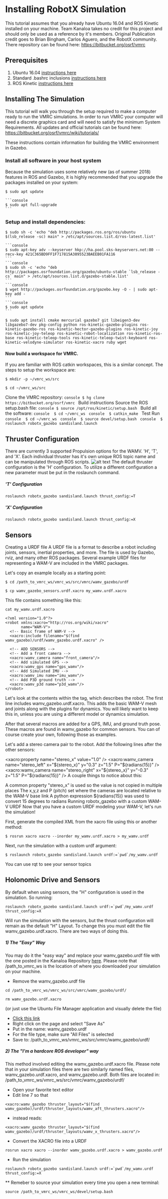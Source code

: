 # Installing RobotX Simulation

This tutorial assumes that you already have Ubuntu 16.04 and ROS Kinetic installed on your machine. Team Kanaloa takes no credit for this project and should only be used as a reference by it's members. Original Publication credit goes to Brian Bingham, Carlos Aguero, and the RobotX community. There repository can be found here:  https://bitbucket.org/osrf/vmrc

## Prerequisites

1. Ubuntu 16.04 [instructions here](https://github.com/riplaboratory/Kanaloa/blob/master/Tutorials/SoftwareInstallation/Ubuntu16.04/readme.md)
2. Standard .bashrc inclusions [instructions here](https://github.com/riplaboratory/Kanaloa/blob/master/Tutorials/SoftwareInstallation/.bashrc_inclusions/readme.md)
3. ROS Kinetic [instructions here](https://github.com/riplaboratory/Kanaloa/blob/master/Tutorials/SoftwareInstallation/ROS/Kinetic/readme.md)

## Installing The Simulation
This tutorial will walk you through the setup required to make a computer ready to run the VMRC simulations. In order to run VMRC your computer will need a discrete graphics card and will need to satisfy the minimum System Requirements. All updates and official tutorials can be found here: https://bitbucket.org/osrf/vmrc/wiki/tutorials/

These instructions contain information for building the VMRC environment in Gazebo.

### Install all software in your host system
Because the simulation uses some relatively new (as of summer 2018) features in ROS and Gazebo, it is highly recommended that you upgrade the packages installed on your system:
   ```console
   $ sudo apt update
   ```
    ```console
    $ sudo apt full-upgrade
    ```
### Setup and install dependencies:
```console
$ sudo sh -c 'echo "deb http://packages.ros.org/ros/ubuntu $(lsb_release -sc) main" > /etc/apt/sources.list.d/ros-latest.list'
```
    ```console
    $ sudo apt-key adv --keyserver hkp://ha.pool.sks-keyservers.net:80 --recv-key 421C365BD9FF1F717815A3895523BAEEB01FA116
    ```
    ```console
    $ sudo sh -c 'echo "deb http://packages.osrfoundation.org/gazebo/ubuntu-stable `lsb_release -cs` main" > /etc/apt/sources.list.d/gazebo-stable.list'
    ```
    ```console
    $ wget http://packages.osrfoundation.org/gazebo.key -O - | sudo apt-key add -
    ```
    ```console
    $ sudo apt update
    ```
    
```console
$ sudo apt install cmake mercurial gazebo7 git libeigen3-dev libgazebo7-dev pkg-config python ros-kinetic-gazebo-plugins ros-kinetic-gazebo-ros ros-kinetic-hector-gazebo-plugins ros-kinetic-joy ros-kinetic-joy-teleop ros-kinetic-robot-localization ros-kinetic-ros-base ros-kinetic-teleop-tools ros-kinetic-teleop-twist-keyboard ros-kinetic-velodyne-simulator ros-kinetic-xacro ruby wget
```
    
#### Now build a workspace for VMRC. 
If you are familiar with ROS catkin workspaces, this is a similar concept. The steps to setup the workspace are:

```console
$ mkdir -p ~/vmrc_ws/src
```
```console
$ cd ~/vmrc_ws/src
```
Clone the VMRC repository:
    ```console
    $ hg clone https://bitbucket.org/osrf/vmrc
    ```
Build instructions
Source the ROS setup.bash file:
    ```console
    $ source /opt/ros/kinetic/setup.bash
    ```
Build all the software:
    ```console 
    $ cd ~/vmrc_ws
    ```
    ```console 
    $ catkin_make
    ```
Test Run
    ```console 
    $ cd ~/vmrc_ws
    ```
    ```console 
    $ source devel/setup.bash
    ```
    ```console 
    $ roslaunch robotx_gazebo sandisland.launch 
    ```
## Thruster Configuration
There are currently 3 supported Propulsion options for the WAMV. 'H', 'T', and 'X'. Each individual thruster has it's own unique ROS topic name and can be manipulated through ROS scripts.
![alt text](https://bitbucket-assetroot.s3.amazonaws.com/repository/BgXLzgM/2101300599-Propulsion%20Options.png?Signature=FDYopYvj97CpMN3hCIZX%2Figg%2F2E%3D&Expires=1534632783&AWSAccessKeyId=AKIAIQWXW6WLXMB5QZAQ)
The default thruster configuration is the 'H' configuration. To utilize a different configuration a new parameter must be put in the roslaunch command.
##### 'T' Configuration
```console 
roslaunch robotx_gazebo sandisland.launch thrust_config:=T 
```
##### 'X' Configuration
```console
roslaunch robotx_gazebo sandisland.launch thrust_config:=X 
```
## Sensors
Creating a URDF file
A URDF file is a format to describe a robot including joints, sensors, inertial properties, and more. The file is used by Gazebo, rviz, and many other ROS packages. Several example URDF files for representing a WAM-V are included in the VMRC packages.

Let's copy an example locally as a starting point:

``` console 
$ cd /path_to_vmrc_ws/vmrc_ws/src/vmrc/wamv_gazebo/urdf
```
``` console
$ cp wamv_gazebo_sensors.urdf.xacro my_wamv.urdf.xacro
```
This file contains something like this:

``` console
cat my_wamv.urdf.xacro
```
```xacro
<?xml version="1.0"?>
<robot xmlns:xacro="http://ros.org/wiki/xacro"
       name="WAM-V">
  <!-- Basic frame of WAM-V -->
  <xacro:include filename="$(find wamv_gazebo)/urdf/wamv_gazebo.urdf.xacro" />

  <!-- ADD SENSORS -->
  <!-- Add a front camera -->
  <xacro:wamv_camera name="front_camera"/>
  <!-- Add simulated GPS -->
  <xacro:wamv_gps name="gps_wamv"/>
  <!-- Add Simulated IMU -->
  <xacro:wamv_imu name="imu_wamv"/>
  <!-- Add P3D ground truth -->
  <xacro:wamv_p3d name="p3d_wamv"/>
</robot>
```

Let's look at the contents within the <robot> tag, which describes the robot. The first line includes wamv_gazebo.urdf.xacro. This adds the basic WAM-V mesh and joints along with the plugins for dynamics. You will likely want to keep this in, unless you are using a different model or dynamics simulation.

After that several macros are added for a GPS, IMU, and ground truth pose. These macros are found in wamv_gazebo for common sensors. You can of course create your own, following those as examples.

Let's add a stereo camera pair to the robot. Add the following lines after the other sensors:

  <xacro:property name="stereo_x" value="1.0" />
  <xacro:wamv_camera name="stereo_left" x="${stereo_x}" y="0.3" z="1.5" P="${radians(15)}" />
  <xacro:wamv_camera name="stereo_right" x="${stereo_x}" y="-0.3" z="1.5" P="${radians(15)}" />
A couple things to notice about this:

A common property "stereo_x" is used so the value is not copied in multiple places
The x,y,z and P (pitch) set where the cameras are located relative to the WAM-V base link
A python expression ${radians(15)} was used to convert 15 degrees to radians
Running robotx_gazebo with a custom WAM-V URDF
Now that you have a custom URDF modeling your WAM-V, let's run the simulation!

First, generate the compiled XML from the xacro file using this or another method:

``` console 
$ rosrun xacro xacro --inorder my_wamv.urdf.xacro > my_wamv.urdf
```
Next, run the simulation with a custom urdf argument:

```console 
$ roslaunch robotx_gazebo sandisland.launch urdf:=`pwd`/my_wamv.urdf
```
You can use rqt to see your sensor topics
## Holonomic Drive and Sensors
By default when using sensors, the "H" configuration is used in the simulation. So running:
```console 
roslaunch robotx_gazebo sandisland.launch urdf:=`pwd`/my_wamv.urdf  thrust_config:=X
```
Will run the simulation with the sensors, but the thrust configuration will remain as the default "H" Layout. To change this you must edit the file wamv_gazebo.urdf.xacro. There are two ways of doing this. 
##### 1) The "Easy" Way
You may do it the "easy way" and replace your wamv_gazebo.urdf file with the one posted in the Kanaloa Repository [here](https://github.com/riplaboratory/Kanaloa/blob/master/Tutorials/SoftwareInstallation/RobotX%20Simulation/vmrc_ws/src/vmrc/wamv_gazebo/urdf/my_wamv.urdf.xacro). Please note that /path_to_vmrc_ws is the location of where you downloaded your simulation on your machine.
 - Remove the wamv_gazebo.urdf file 
```console
cd /path_to_vmrc_ws/vmrc_ws/src/vmrc/wamv_gazebo/urdf/
```
```console 
rm wamv_gazebo.urdf.xacro
```
(or just use the Ubuntu File Manager application and visually delete the file)
 - [Click this link](https://raw.githubusercontent.com/riplaboratory/Kanaloa/master/Tutorials/SoftwareInstallation/RobotX%20Simulation/vmrc_ws/src/vmrc/wamv_gazebo/urdf/my_wamv.urdf.xacro)
 - Right click on the page and select "Save As"
 - Put in the name: wamv_gazebo.urdf
 - For the file type, make sure "All Files" is selected
 - Save to: /path_to_vmrc_ws/vmrc_ws/src/vmrc/wamv_gazebo/urdf/

##### 2) The "I'm a hardcore ROS developer" way
This method involved editing the wamv_gazebo.urdf.xacro file. Please note that in your simulation files there are two similarly named files, wamv_gazebo.urdf.xacro, and wamv_gazebo.urdf. Both files are located in: /path_to_vmrc_ws/vmrc_ws/src/vmrc/wamv_gazebo/urdf/

 - Open your favorite text editor
 - Edit line 7 so that
```xacro 
<xacro:wamv_gazebo thruster_layout="$(find wamv_gazebo)/urdf/thruster_layouts/wamv_aft_thrusters.xacro"/>
```
 - instead reads:
```xacro 
<xacro:wamv_gazebo thruster_layout="$(find wamv_gazebo)/urdf/thruster_layouts/wamv_x_thrusters.xacro"/>
```
 - Convert the XACRO file into a URDF
```console
rosrun xacro xacro --inorder wamv_gazebo.urdf.xacro > wamv_gazebo.urdf
```
 - Run the simulation
```console 
roslaunch robotx_gazebo sandisland.launch urdf:=`pwd`/my_wamv.urdf  thrust_config:=X
```

** Remeber to source your simulation every time you open a new terminal:
``` console
source /path_to_vmrc_ws/vmrc_ws/devel/setup.bash
```

